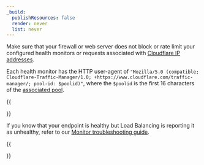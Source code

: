 ```yaml
---
_build:
  publishResources: false
  render: never
  list: never
---
```


Make sure that your firewall or web server does not block or rate limit your configured health monitors or requests associated with [Cloudflare IP addresses](https://www.cloudflare.com/ips).

Each health monitor has the HTTP user-agent of `"Mozilla/5.0 (compatible; Cloudflare-Traffic-Manager/1.0; +https://www.cloudflare.com/traffic-manager/; pool-id: $poolid)"`, where the `$poolid` is the first 16 characters of the [associated pool](/load-balancing/pools/).

{{<Aside type="warning">}}

If you know that your endpoint is healthy but Load Balancing is reporting it as unhealthy, refer to our [Monitor troubleshooting guide](/load-balancing/troubleshooting/load-balancing-faq/#why-is-my-origin-or-pool-considered-unhealthy).

{{</Aside>}}
